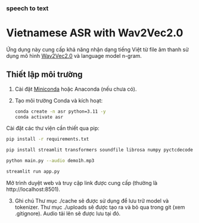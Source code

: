 ### speech to text

# Vietnamese ASR with Wav2Vec2.0

Ứng dụng này cung cấp khả năng nhận dạng tiếng Việt từ file âm thanh sử dụng mô hình [Wav2Vec2.0](https://huggingface.co/nguyenvulebinh/wav2vec2-base-vietnamese-250h) và language model n-gram.

## Thiết lập môi trường

1. Cài đặt [Miniconda](https://docs.conda.io/en/latest/miniconda.html) hoặc Anaconda (nếu chưa có).

2. Tạo môi trường Conda và kích hoạt:

   ```bash
   conda create -n asr python=3.11 -y
   conda activate asr
Cài đặt các thư viện cần thiết qua pip:
```bash
pip install -r requirements.txt
```
```bash
pip install streamlit transformers soundfile librosa numpy pyctcdecode kenlm huggingface_hub
```
```bash
python main.py --audio demo1h.mp3
```
```bash
streamlit run app.py
```
Mở trình duyệt web và truy cập link được cung cấp (thường là http://localhost:8501).

3. Ghi chú
Thư mục ./cache sẽ được sử dụng để lưu trữ model và tokenizer.
Thư mục ./uploads sẽ được tạo ra và bỏ qua trong git (xem .gitignore). Audio tải lên sẽ được lưu tại đó.
